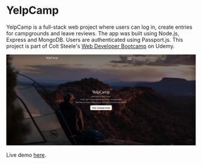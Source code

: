 # YelpCamp

YelpCamp is a full-stack web project where users can log in, create entries for campgrounds and leave reviews. The app was built using Node.js, Express and MongoDB. Users are authenticated using Passport.js. This project is part of Colt Steele's [Web Developer Bootcamp](https://www.udemy.com/course/the-web-developer-bootcamp/) on Udemy.

![YelpCamp](img/yelpcamp.png)

Live demo [here](https://yelpcamp-6lu5.onrender.com).